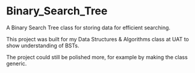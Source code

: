 # Binary_Search_Tree
 A Binary Search Tree class for storing data for efficient searching.

This project was built for my Data Structures & Algorithms class at UAT to show understanding of BSTs.

The project could still be polished more, for example by making the class generic.
